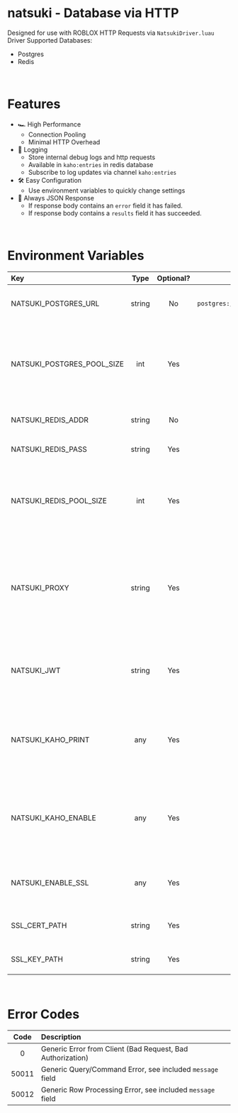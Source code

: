 # natsuki - Database via HTTP
Designed for use with ROBLOX HTTP Requests via `NatsukiDriver.luau` Driver
Supported Databases:
- Postgres
- Redis

<br>

# Features
- 🏎 High Performance
  - Connection Pooling
  - Minimal HTTP Overhead
- 🔖 Logging
  - Store internal debug logs and http requests
  - Available in `kaho:entries` in redis database
  - Subscribe to log updates via channel `kaho:entries`
- 🛠 Easy Configuration
  - Use environment variables to quickly change settings
- 🧮 Always JSON Response
  - If response body contains an `error` field it has failed.
  - If response body contains a `results` field it has succeeded.

<br>

# Environment Variables
| Key                        |  Type  | Optional? |                 Default Value                  | Description                                                                                  |
| :------------------------- | :----: | :-------: | :--------------------------------------------: | :------------------------------------------------------------------------------------------- |
| NATSUKI_POSTGRES_URL       | string |    No     | `postgres://postgres:password@localhost:5432/` | Your Postgres Connection URL                                                                 |
| NATSUKI_POSTGRES_POOL_SIZE |  int   |    Yes    |                      `10`                      | Your Postgres Pool Size, the more connections the more concurrent queries can be run         |
| NATSUKI_REDIS_ADDR         | string |    No     |               `127.0.0.1:6379"`                | Your Redis Database Address                                                                  |
| NATSUKI_REDIS_PASS         | string |    Yes    |                     `nil`                      | Your Redis Database Password                                                                 |
| NATSUKI_REDIS_POOL_SIZE    |  int   |    Yes    |                      `10`                      | Your Redis Pool Size, the more connections the more concurrent commands can be run           |
| NATSUKI_PROXY              | string |    Yes    |                     `none`                     | Whether or not to enable proxy mode, allowed values are: cloudflare, none. Defaults to none. |
| NATSUKI_JWT                | string |    Yes    |             `your-256-bit-secret`              | Your JWT Secret, it has a default so ensure you change it in production                      |
| NATSUKI_KAHO_PRINT         |  any   |    Yes    |                     `true`                     | Whether or not to log to console. Disables if set to anything other than `nil`.               |
| NATSUKI_KAHO_ENABLE        |  any   |    Yes    |                     `true`                     | Whether or not to store log on Redis. Disables if set to anything other than `nil`.           |
| NATSUKI_ENABLE_SSL         |  any   |    Yes    |                     `nil`                      | Enables SSL if set to anything other than nil                                                |
| SSL_CERT_PATH              | string |    Yes    |                     `nil`                      | Path to your SSL Certificate File                                                            |
| SSL_KEY_PATH               | string |    Yes    |                     `nil`                      | Path to your SSL Key File                                                                    |

<br>

# Error Codes
| Code  | Description                                                |
| :---: | :--------------------------------------------------------- |
|   0   | Generic Error from Client (Bad Request, Bad Authorization) |
| 50011 | Generic Query/Command Error, see included `message` field  |
| 50012 | Generic Row Processing Error, see included `message` field |